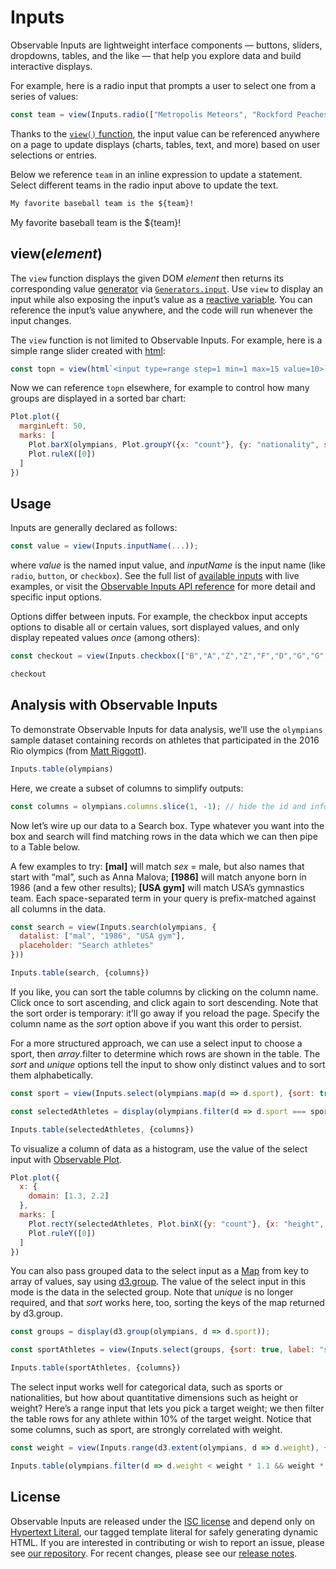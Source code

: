# Inputs

Observable Inputs are lightweight interface components — buttons, sliders, dropdowns, tables, and the like — that help you explore data and build interactive displays. 

For example, here is a radio input that prompts a user to select one from a series of values:

```js echo
const team = view(Inputs.radio(["Metropolis Meteors", "Rockford Peaches", "Bears"], {label: "Favorite team:", value: "Metropolis Meteors"}));
```

Thanks to the [`view()` function](#viewelement), the input value can be referenced anywhere on a page to update displays (charts, tables, text, and more) based on user selections or entries. 

Below we reference `team` in an inline expression to update a statement. Select different teams in the radio input above to update the text.

```md
My favorite baseball team is the ${team}!
```

My favorite baseball team is the ${team}!

## view(*element*)

The `view` function displays the given DOM *element* then returns its corresponding value [generator](./generators.md) via [`Generators.input`](../lib/generators#input(element)). Use `view` to display an input while also exposing the input’s value as a [reactive variable](./reactivity). You can reference the input’s value anywhere, and the code will run whenever the input changes.

The `view` function is not limited to Observable Inputs. For example, here is a simple range slider created with [html](../lib/htl):

```js echo
const topn = view(html`<input type=range step=1 min=1 max=15 value=10>`);
```

Now we can reference `topn` elsewhere, for example to control how many groups are displayed in a sorted bar chart: 

```js echo
Plot.plot({
  marginLeft: 50,
  marks: [
    Plot.barX(olympians, Plot.groupY({x: "count"}, {y: "nationality", sort: {y: "x", reverse: true, limit: topn}})),
    Plot.ruleX([0])
  ]
})
```

## Usage

Inputs are generally declared as follows: 

```js run=false
const value = view(Inputs.inputName(...));
```

where *value* is the named input value, and *inputName* is the input name (like `radio`, `button`, or `checkbox`). See the full list of [available inputs](../lib/inputs) with live examples, or visit the [Observable Inputs API reference](https://github.com/observablehq/inputs/blob/main/README.md) for more detail and specific input options.

Options differ between inputs. For example, the checkbox input accepts options to disable all or certain values, sort displayed values, and only display repeated values *once* (among others):

```js echo
const checkout = view(Inputs.checkbox(["B","A","Z","Z","F","D","G","G","G","Q"], {disabled: ["F", "Q"], sort: true, unique: true, value: "B", label: "Choose categories:"}));
```

```js echo
checkout
```

## Analysis with Observable Inputs

To demonstrate Observable Inputs for data analysis, we’ll use the `olympians` sample dataset containing records on athletes that participated in the 2016 Rio olympics (from [Matt Riggott](https://flother.is/2017/olympic-games-data/)).

```js echo
Inputs.table(olympians)
```

Here, we create a subset of columns to simplify outputs:

```js echo
const columns = olympians.columns.slice(1, -1); // hide the id and info column to simplify
```

Now let’s wire up our data to a Search box. Type whatever you want into the box and search will find matching rows in the data which we can then pipe to a Table below.

A few examples to try: **[mal]** will match *sex* = male, but also names that start with “mal”, such as Anna Malova; **[1986]** will match anyone born in 1986 (and a few other results); **[USA gym]** will match USA’s gymnastics team. Each space-separated term in your query is prefix-matched against all columns in the data.

```js echo
const search = view(Inputs.search(olympians, {
  datalist: ["mal", "1986", "USA gym"], 
  placeholder: "Search athletes"
}))
```

```js echo
Inputs.table(search, {columns})
```

If you like, you can sort the table columns by clicking on the column name. Click once to sort ascending, and click again to sort descending. Note that the sort order is temporary: it’ll go away if you reload the page. Specify the column name as the *sort* option above if you want this order to persist.

For a more structured approach, we can use a select input to choose a sport, then *array*.filter to determine which rows are shown in the table. The *sort* and *unique* options tell the input to show only distinct values and to sort them alphabetically.

```js echo
const sport = view(Inputs.select(olympians.map(d => d.sport), {sort: true, unique: true, label: "sport"}));
```

```js echo
const selectedAthletes = display(olympians.filter(d => d.sport === sport));
```

```js echo
Inputs.table(selectedAthletes, {columns})
```

To visualize a column of data as a histogram, use the value of the select input with [Observable Plot](/@observablehq/plot).

```js echo
Plot.plot({
  x: {
    domain: [1.3, 2.2]
  },
  marks: [
    Plot.rectY(selectedAthletes, Plot.binX({y: "count"}, {x: "height", fill: "steelblue"})),
    Plot.ruleY([0])
  ]
})
```

You can also pass grouped data to the select input as a [Map](https://developer.mozilla.org/en-US/docs/Web/JavaScript/Reference/Global_Objects/Map) from key to array of values, say using [d3.group](https://d3js.org/d3-array/group). The value of the select input in this mode is the data in the selected group. Note that *unique* is no longer required, and that *sort* works here, too, sorting the keys of the map returned by d3.group.

```js echo
const groups = display(d3.group(olympians, d => d.sport));
```

```js echo
const sportAthletes = view(Inputs.select(groups, {sort: true, label: "sport"}));
```

```js echo
Inputs.table(sportAthletes, {columns})
```

The select input works well for categorical data, such as sports or nationalities, but how about quantitative dimensions such as height or weight? Here’s a range input that lets you pick a target weight; we then filter the table rows for any athlete within 10% of the target weight. Notice that some columns, such as sport, are strongly correlated with weight.

```js echo
const weight = view(Inputs.range(d3.extent(olympians, d => d.weight), {step: 1, label: "weight (kg)"}));
```

```js echo
Inputs.table(olympians.filter(d => d.weight < weight * 1.1 && weight * 0.9 < d.weight), {sort: "weight", columns})
```

## License

Observable Inputs are released under the [ISC license](https://github.com/observablehq/inputs/blob/main/LICENSE) and depend only on [Hypertext Literal](https://observablehq.com/@observablehq/htl), our tagged template literal for safely generating dynamic HTML. If you are interested in contributing or wish to report an issue, please see [our repository](https://github.com/observablehq/inputs). For recent changes, please see our [release notes](https://github.com/observablehq/inputs/releases).